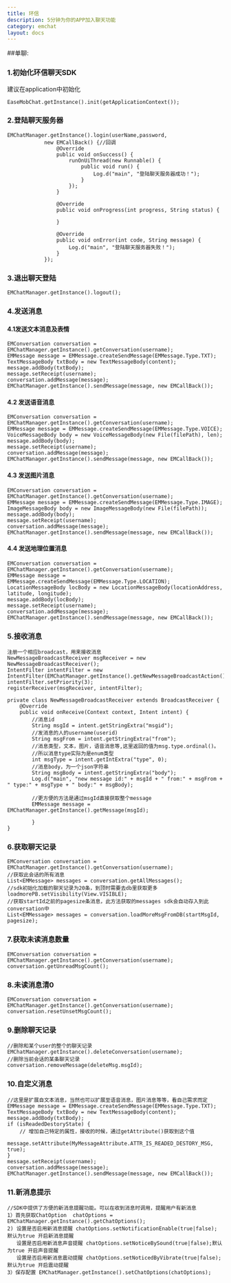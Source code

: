 ```yaml
---
title: 环信
description: 5分钟为你的APP加入聊天功能
category: emchat
layout: docs
---
```


##单聊:

### 1.初始化环信聊天SDK
建议在application中初始化

	EaseMobChat.getInstance().init(getApplicationContext());

### 2.登陆聊天服务器
    EMChatManager.getInstance().login(userName,password,
				new EMCallBack() {//回调
					@Override
					public void onSuccess() {
						runOnUiThread(new Runnable() {
							public void run() {
								Log.d("main", "登陆聊天服务器成功！");
							}
						});
					}

					@Override
					public void onProgress(int progress, String status) {

					}

					@Override
					public void onError(int code, String message) {
						Log.d("main", "登陆聊天服务器失败！");
					}
				});

### 3.退出聊天登陆
	EMChatManager.getInstance().logout();

### 4.发送消息 ###

#### 4.1发送文本消息及表情 ####


	EMConversation conversation = EMChatManager.getInstance().getConversation(username);
 	EMMessage message = EMMessage.createSendMessage(EMMessage.Type.TXT);
    TextMessageBody txtBody = new TextMessageBody(content);
    message.addBody(txtBody);
	message.setReceipt(username);
	conversation.addMessage(message);
	EMChatManager.getInstance().sendMessage(message, new EMCallBack());


#### 4.2 发送语音消息 ####

	EMConversation conversation = EMChatManager.getInstance().getConversation(username);
	EMMessage message = EMMessage.createSendMessage(EMMessage.Type.VOICE);
	VoiceMessageBody body = new VoiceMessageBody(new File(filePath), len);
    message.addBody(body);
	message.setReceipt(username);
	conversation.addMessage(message);
	EMChatManager.getInstance().sendMessage(message, new EMCallBack());


#### 4.3 发送图片消息 ####

	EMConversation conversation = EMChatManager.getInstance().getConversation(username);
	EMMessage message = EMMessage.createSendMessage(EMMessage.Type.IMAGE);
	ImageMessageBody body = new ImageMessageBody(new File(filePath));
    message.addBody(body);
	message.setReceipt(username);
	conversation.addMessage(message);
	EMChatManager.getInstance().sendMessage(message, new EMCallBack());


#### 4.4 发送地理位置消息 ####

	EMConversation conversation = EMChatManager.getInstance().getConversation(username);
	EMMessage message = EMMessage.createSendMessage(EMMessage.Type.LOCATION);
    LocationMessageBody locBody = new LocationMessageBody(locationAddress, latitude, longitude);
    message.addBody(locBody);
	message.setReceipt(username);
    conversation.addMessage(message);
	EMChatManager.getInstance().sendMessage(message, new EMCallBack());

### 5.接收消息 ###
	注册一个相应broadcast，用来接收消息
	NewMessageBroadcastReceiver msgReceiver = new NewMessageBroadcastReceiver();
	IntentFilter intentFilter = new IntentFilter(EMChatManager.getInstance().getNewMessageBroadcastAction());
    intentFilter.setPriority(3);
    registerReceiver(msgReceiver, intentFilter);
	
	private class NewMessageBroadcastReceiver extends BroadcastReceiver {
        @Override
        public void onReceive(Context context, Intent intent) {
            //消息id
			String msgId = intent.getStringExtra("msgid");
			//发消息的人的username(userid)
			String msgFrom = intent.getStringExtra("from");
			//消息类型，文本，图片，语音消息等,这里返回的值为msg.type.ordinal()。
			//所以消息type实际为是enum类型
			int msgType = intent.getIntExtra("type", 0);
			//消息body，为一个json字符串
			String msgBody = intent.getStringExtra("body");
			Log.d("main", "new message id:" + msgId + " from:" + msgFrom + " type:" + msgType + " body:" + msgBody);
			
			//更方便的方法是通过msgId直接获取整个message
            EMMessage message = EMChatManager.getInstance().getMessage(msgId);
                    
            }
    }

### 6.获取聊天记录 ###
	EMConversation conversation = EMChatManager.getInstance().getConversation(username);
	//获取此会话的所有消息
	List<EMMessage> messages = conversation.getAllMessages();
	//sdk初始化加载的聊天记录为20条，到顶时需要去db里获取更多
	loadmorePB.setVisibility(View.VISIBLE);
	//获取startId之前的pagesize条消息，此方法获取的messages sdk会自动存入到此conversation中
	List<EMMessage> messages = conversation.loadMoreMsgFromDB(startMsgId, pagesize);
	

### 7.获取未读消息数量 ###
	EMConversation conversation = EMChatManager.getInstance().getConversation(username);
	conversation.getUnreadMsgCount();

### 8.未读消息清0 ###
	EMConversation conversation = EMChatManager.getInstance().getConversation(username);
	conversation.resetUnsetMsgCount();

### 9.删除聊天记录 ###
    //删除和某个user的整个的聊天记录
    EMChatManager.getInstance().deleteConversation(username);
    //删除当前会话的某条聊天记录
    conversation.removeMessage(deleteMsg.msgId);

### 10.自定义消息 ###
	//这里是扩展自文本消息，当然也可以扩展至语音消息，图片消息等等，看自己需求而定
	EMMessage message = EMMessage.createSendMessage(EMMessage.Type.TXT);
	TextMessageBody txtBody = new TextMessageBody(content);
	message.addBody(txtBody);
	if (isReadedDestoryState) {
		// 增加自己特定的属性，接收的时候，通过getAttribute()获取到这个值
		message.setAttribute(MyMessageAttribute.ATTR_IS_READED_DESTORY_MSG, true);
	}
	message.setReceipt(username);
	conversation.addMessage(message);
	EMChatManager.getInstance().sendMessage(message, new EMCallBack());

### 11.新消息提示 ###
	//SDK中提供了方便的新消息提醒功能。可以在收到消息时调用，提醒用户有新消息
	1）首先获取ChatOption  chatOptions = EMChatManager.getInstance().getChatOptions();
	2) 设置是否启用新消息提醒 chatOptions.setNotificationEnable(true|false); 默认为true 开启新消息提醒
	   设置是否启用新消息声音提醒 chatOptions.setNoticeBySound(true|false);默认为true 开启声音提醒
	   设置是否启用新消息震动提醒 chatOptions.setNoticedByVibrate(true|false);默认为true 开启震动提醒
	3）保存配置 EMChatManager.getInstance().setChatOptions(chatOptions);

	
